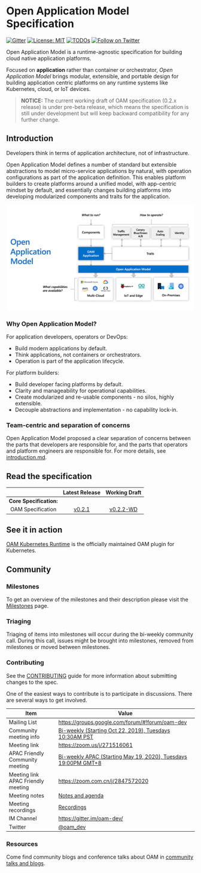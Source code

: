 # Open Application Model Specification

[![Gitter](https://badges.gitter.im/oam-dev/community.svg)](https://gitter.im/oam-devcommunity?utm_source=badge&utm_medium=badge&utm_campaign=pr-badge)
[![License: MIT](https://img.shields.io/badge/License-OWF-yellow)](https://github.com/oam-dev/spec/blob/master/LICENSE)
[![TODOs](https://badgen.net/https/api.tickgit.com/badgen/github.com/oam-dev/spec)](https://www.tickgit.com/browse?repo=github.com/oam-dev/spec)
[![Follow on Twitter](https://img.shields.io/twitter/follow/oam_dev.svg?style=social&logo=twitter)](https://twitter.com/intent/follow?screen_name=oam_dev)

Open Application Model is a runtime-agnostic specification for building cloud native application platforms.

Focused on **application** rather than container or orchestrator, _Open Application Model_ brings modular, extensible, and portable design for building application centric platforms on any runtime systems like Kubernetes, cloud, or IoT devices.

> **NOTICE:** The current working draft of OAM specification (0.2.x release) is under pre-beta release, which means the specification is still under development but will keep backward compatibility for any further change.

## Introduction

Developers think in terms of application architecture, not of infrastructure.

Open Application Model defines a number of standard but extensible abstractions to model micro-service applications by natural, with operation configurations as part of the application definition. This enables platform builders to create platforms around a unified model, with app-centric mindset by default, and essentially changes building platforms into developing modularized components and traits for the application. 

![How it works](assets/how-it-works.png)

### Why Open Application Model?

For application developers, operators or DevOps:
- Build modern applications by default.
- Think applications, not containers or orchestrators.
- Operation is part of the application lifecycle.

For platform builders:
- Build developer facing platforms by default.
- Clarity and manageability for operational capabilities.
- Create modularized and re-usable components - no silos, highly extensible.
- Decouple abstractions and implementation - no capability lock-in.

### Team-centric and separation of concerns

Open Application Model proposed a clear separation of concerns between the parts that developers are responsible for, and the parts that operators and platform engineers are responsible for. For more details, see [introduction.md](./introduction.md).

## Read the specification

|                                | Latest Release |    Working Draft                  |
| :----------------------------: | :------------: |:--------------------------------: |
| **Core Specification:**        |
| OAM Specification              | [v0.2.1](https://github.com/oam-dev/spec/blob/v0.2.1/SPEC_LATEST_STABLE.md) |  [v0.2.2-WD](SPEC.md)  |

## See it in action

[OAM Kubernetes Runtime](https://github.com/crossplane/oam-kubernetes-runtime) is the officially maintained OAM plugin for Kubernetes.

## Community

### Milestones

To get an overview of the milestones and their description please visit the [Milestones](https://github.com/oam-dev/spec/milestones) page. 

### Triaging 

Triaging of items into milestones will occur during the bi-weekly community call. During this call, issues might be brought into milestones, removed from milestones or moved between milestones. 

### Contributing

See the [CONTRIBUTING](CONTRIBUTING.md) guide for more information about submitting changes to the spec.

One of the easiest ways to contribute is to participate in discussions. There are several ways to get involved.

| Item        | Value  |
|---------------------|---|
| Mailing List | https://groups.google.com/forum/#!forum/oam-dev |
| Community meeting info | [Bi-weekly (Starting Oct 22, 2019), Tuesdays 10:30AM PST](https://calendar.google.com/calendar?cid=dDk5YThyNGIwOWJyYTJxajNlbWI0a2FvdGtAZ3JvdXAuY2FsZW5kYXIuZ29vZ2xlLmNvbQ)  |
| Meeting link | https://zoom.us/j/271516061 |
| APAC Friendly Community meeting | [Bi-weekly APAC (Starting May 19, 2020), Tuesdays 19:00PM GMT+8](https://calendar.google.com/calendar?cid=OGFhaDBxbjBqZDM0c25jamM5bmQ1OXZxajBAZ3JvdXAuY2FsZW5kYXIuZ29vZ2xlLmNvbQ) |
| Meeting link APAC Friendly meeting | https://zoom.com.cn/j/2847572020 |
| Meeting notes| [Notes and agenda](https://docs.google.com/document/d/1nqdFEyULekyksFHtFvgvFAYE-0AMHKoS3RMnaKsarjs) |
| Meeting recordings| [Recordings](https://drive.google.com/drive/folders/1yr5LSB8NkEYxzBL-R9D-z-UwVYx4luLe) |
| IM Channel      | https://gitter.im/oam-dev/ |
| Twitter      | [@oam_dev](https://twitter.com/oam_dev) |

### Resources

Come find community blogs and conference talks about OAM in [community talks and blogs](./community/talks_and_blogs.md).
